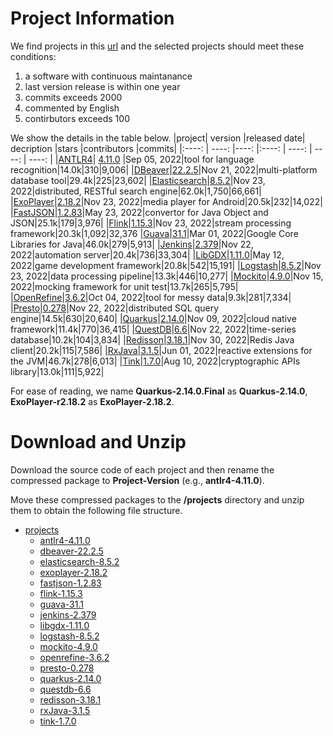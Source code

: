 # Project Information
We find projects in this [url](https://github.com/topics/java?l=java&o=desc&s=stars) and the selected projects should meet these conditions:

1. a software with continuous maintanance
2. last version release is within one year
3. commits exceeds 2000
4. commented by English
5. contirbutors exceeds 100

We show the details in the table below.
|project| version |released date| decription |stars |contributors |commits|
|:----: | ----: |----: |:----: | ----: | ----: | ----: |
|[ANTLR4](https://github.com/antlr/antlr4)| [4.11.0](https://github.com/antlr/antlr4/releases/tag/4.11.0) |Sep 05, 2022|tool for language recognition|14.0k|310|9,006|
|[DBeaver](https://github.com/dbeaver/dbeaver)|[22.2.5](https://github.com/dbeaver/dbeaver/releases/tag/22.2.5)|Nov 21, 2022|multi-platform database tool|29.4k|225|23,602|
|[Elasticsearch](https://github.com/elastic/elasticsearch)|[8.5.2](https://github.com/elastic/elasticsearch/releases/tag/v8.5.2)|Nov 23, 2022|distributed, RESTful search engine|62.0k|1,750|66,661|
|[ExoPlayer](https://github.com/google/ExoPlayer)|[2.18.2](https://github.com/google/ExoPlayer/releases/tag/r2.18.2)|Nov 23, 2022|media player for Android|20.5k|232|14,022|
|[FastJSON](https://github.com/alibaba/fastjson)|[1.2.83](https://github.com/alibaba/fastjson/releases/tag/1.2.83)|May 23, 2022|convertor for Java Object and JSON|25.1k|179|3,976|
|[Flink](https://github.com/apache/flink)|[1.15.3](https://github.com/apache/flink/releases/tag/release-1.15.3)|Nov 23, 2022|stream processing framework|20.3k|1,092|32,376
|[Guava](https://github.com/google/guava)|[31.1](https://github.com/google/guava/releases/tag/v31.1)|Mar 01, 2022|Google Core Libraries for Java|46.0k|279|5,913|
|[Jenkins](https://github.com/jenkinsci/jenkins)|[2.379](https://github.com/jenkinsci/jenkins/releases/tag/jenkins-2.379 )|Nov 22, 2022|automation server|20.4k|736|33,304|
|[LibGDX](https://github.com/libgdx/libgdx)|[1.11.0](https://github.com/libgdx/libgdx/releases/tag/1.11.0)|May 12, 2022|game development framework|20.8k|542|15,191|
|[Logstash](https://github.com/elastic/logstash)|[8.5.2](https://github.com/elastic/logstash/releases/tag/v8.5.2)|Nov 23, 2022|data processing pipeline|13.3k|446|10,277|
|[Mockito](https://github.com/mockito/mockito)|[4.9.0](https://github.com/mockito/mockito/releases/tag/v4.9.0)|Nov 15, 2022|mocking framework for unit test|13.7k|265|5,795|
|[OpenRefine](https://github.com/OpenRefine/OpenRefine)|[3.6.2](https://github.com/OpenRefine/OpenRefine/releases/tag/3.6.2)|Oct 04, 2022|tool for messy data|9.3k|281|7,334|
|[Presto](https://github.com/prestodb/presto)|[0.278](https://github.com/prestodb/presto/releases/tag/0.278)|Nov 22, 2022|distributed SQL query engine|14.5k|630|20,640|
|[Quarkus](https://github.com/quarkusio/quarkus)|[2.14.0](https://github.com/quarkusio/quarkus/releases/tag/2.14.0.Final)|Nov 09, 2022|cloud native framework|11.4k|770|36,415|
|[QuestDB](https://github.com/questdb/questdb)|[6.6](https://github.com/questdb/questdb/releases/tag/6.6)|Nov 22, 2022|time-series database|10.2k|104|3,834|
|[Redisson](https://github.com/redisson/redisson)|[3.18.1](https://github.com/redisson/redisson/releases/tag/redisson-3.18.1)|Nov 30, 2022|Redis Java client|20.2k|115|7,586|
|[RxJava](https://github.com/ReactiveX/RxJava)|[3.1.5](https://github.com/ReactiveX/RxJava/releases/tag/v3.1.5)|Jun 01, 2022|reactive extensions for the JVM|46.7k|278|6,013|
|[Tink](https://github.com/google/tink)|[1.7.0](https://github.com/google/tink/releases/tag/v1.7.0)|Aug 10, 2022|cryptographic APIs library|13.0k|111|5,922|


For ease of reading, we name **Quarkus-2.14.0.Final** as **Quarkus-2.14.0**, **ExoPlayer-r2.18.2** as **ExoPlayer-2.18.2**.

# Download and Unzip
Download the source code of each project and then rename the compressed package to **Project-Version** (e.g., **antlr4-4.11.0**).

Move these compressed packages to the **/projects** directory and unzip them to obtain the following file structure.
- [projects](#/projects)
  - [antlr4-4.11.0](#/projects/antlr4-4.11.0)
  - [dbeaver-22.2.5](#/projects/dbeaver-22.2.5)
  - [elasticsearch-8.5.2](#/projects/elasticsearch-8.5.2)
  - [exoplayer-2.18.2](#/projects/exoplayer-2.18.2)
  - [fastjson-1.2.83](#/projects/fastjson-1.2.83)
  - [flink-1.15.3](#/projects/flink-1.15.3)
  - [guava-31.1](#/projects/guava-31.1)
  - [jenkins-2.379](#/projects/jenkins-2.379)
  - [libgdx-1.11.0](#/projects/libgdx-1.11.0)
  - [logstash-8.5.2](#/projects/logstash-8.5.2)
  - [mockito-4.9.0](#/projects/mockito-4.9.0)
  - [openrefine-3.6.2](#/projects/openrefine-3.6.2)
  - [presto-0.278](#/projects/presto-0.278)
  - [quarkus-2.14.0](#/projects/quarkus-2.14.0)
  - [questdb-6.6](#/projects/questdb-6.6)
  - [redisson-3.18.1](#/projects/redisson-3.18.1)
  - [rxJava-3.1.5](#/projects/rxJava-3.1.5)
  - [tink-1.7.0](#/projects/tink-1.7.0)




